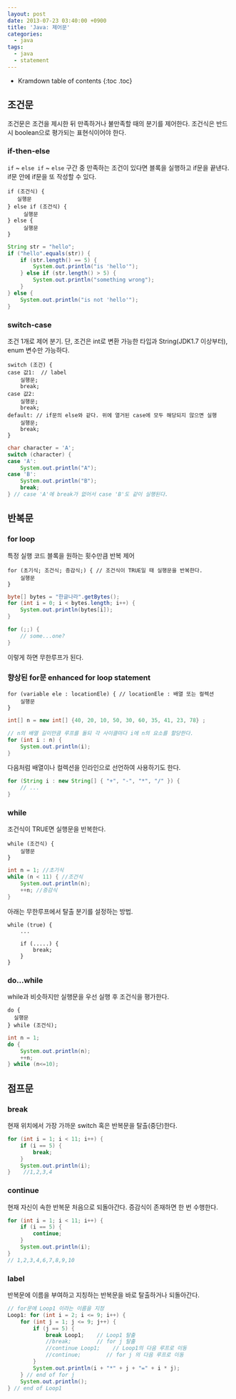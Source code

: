 ```yaml
---
layout: post
date: 2013-07-23 03:40:00 +0900
title: 'Java: 제어문'
categories:
  - java
tags:
  - java
  - statement
---
```


* Kramdown table of contents
{:toc .toc}

## 조건문

조건문은 조건을 제시한 뒤 만족하거나 불만족할 때의 분기를 제어한다. 조건식은 반드시 boolean으로 평가되는 표현식이어야 한다.

### if-then-else

`if` ~ `else if` ~ `else` 구간 중 만족하는 조건이 있다면 블록을 실행하고 if문을 끝낸다. if문 안에 if문을 또 작성할 수 있다.

```
if (조건식) {
   실행문
} else if (조건식) {
     실행문
} else {
     실행문
}
```

```java
String str = "hello";
if ("hello".equals(str)) {
    if (str.length() == 5) {
        System.out.println("is 'hello'");
    } else if (str.length() > 5) {
        System.out.println("something wrong");
    }
} else {
    System.out.println("is not 'hello'");
}
```

### switch-case

조건 1개로 제어 분기. 단, 조건은 int로 변환 가능한 타입과 String(JDK1.7 이상부터), enum 변수만 가능하다.

```
switch (조건) {
case 값1:  // label
    실행문;
    break;
case 값2:  
    실행문;
    break;
default: // if문의 else와 같다. 위에 열거된 case에 모두 해당되지 않으면 실행
    실행문;
    break;
}
```

```java
char character = 'A';
switch (character) {
case 'A':
    System.out.println("A");
case 'B':
    System.out.println("B");
    break;
} // case 'A'에 break가 없어서 case 'B'도 같이 실행된다.
```

## 반복문

### for loop

특정 실행 코드 블록을 원하는 횟수만큼 반복 제어

```
for (초기식; 조건식; 증감식;) { // 조건식이 TRUE일 때 실행문을 반복한다.
    실행문
}
```

```java
byte[] bytes = "한글나라".getBytes();
for (int i = 0; i < bytes.length; i++) {
    System.out.println(bytes[i]);
}
```

```java
for (;;) {
    // some...one?
}
```
이렇게 하면 무한루프가 된다.

### 향상된 for문 enhanced for loop statement

```
for (variable ele : locationEle) { // locationEle : 배열 또는 컬렉션
    실행문
}
```

```java
int[] n = new int[] {40, 20, 10, 50, 30, 60, 35, 41, 23, 78} ;

// n의 배열 길이만큼 루프를 돌되 각 사이클마다 i에 n의 요소를 할당한다.
for (int i : n) {
    System.out.println(i);
}
```

다음처럼 배열이나 컬렉션을 인라인으로 선언하여 사용하기도 한다.

```java
for (String i : new String[] { "+", "-", "*", "/" }) {
    // ...
}
```

### while

조건식이 TRUE면 실행문을 반복한다.

```
while (조건식) {
    실행문
}
```

```java
int n = 1; //초기식
while (n < 11) { //조건식
    System.out.println(n);
    ++n; //증감식
}
```

아래는 무한루프에서 탈출 분기를 설정하는 방법.

```
while (true) {
    ...

    if (.....) {
        break;
    }
}
```

### do...while

while과 비슷하지만 실행문을 우선 실행 후 조건식을 평가한다.

```
do {
  실행문
} while (조건식);
```

```java
int n = 1;
do {
    System.out.println(n);
    ++n;
} while (n<=10);
```

## 점프문

### break

현재 위치에서 가장 가까운 switch 혹은 반복문을 탈출(중단)한다.

```java
for (int i = 1; i < 11; i++) {
    if (i == 5) {
        break;  
    }
    System.out.println(i);
}    //1,2,3,4
```

### continue

현재 자신이 속한 반복문 처음으로 되돌아간다. 증감식이 존재하면 한 번 수행한다.

```java
for (int i = 1; i < 11; i++) {
    if (i == 5) {
        continue;  
    }
    System.out.println(i);
}
// 1,2,3,4,6,7,8,9,10
```

### label

반복문에 이름을 부여하고 지칭하는 반복문을 바로 탈출하거나 되돌아간다.

```java
// for문에 Loop1 이라는 이름을 지정
Loop1: for (int i = 2; i <= 9; i++) {
    for (int j = 1; j <= 9; j++) {
        if (j == 5) {
            break Loop1;    // Loop1 탈출
            //break;        // for j 탈출
            //continue Loop1;    // Loop1의 다음 루프로 이동
            //continue;        // for j 의 다음 루프로 이동
        }
        System.out.println(i + "*" + j + "=" + i * j);
    } // end of for j
    System.out.println();
} // end of Loop1
```
